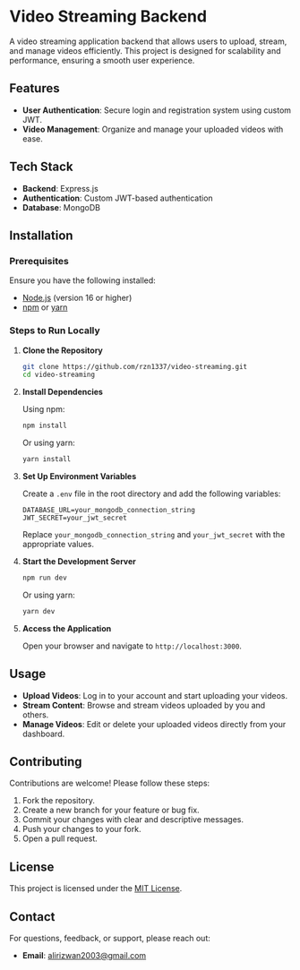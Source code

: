 # Video Streaming Backend

A video streaming application backend that allows users to upload, stream, and manage videos efficiently. This project is designed for scalability and performance, ensuring a smooth user experience.

## Features

- **User Authentication**: Secure login and registration system using custom JWT.
- **Video Management**: Organize and manage your uploaded videos with ease.

## Tech Stack

- **Backend**: Express.js
- **Authentication**: Custom JWT-based authentication
- **Database**: MongoDB

## Installation

### Prerequisites

Ensure you have the following installed:

- [Node.js](https://nodejs.org/) (version 16 or higher)
- [npm](https://www.npmjs.com/) or [yarn](https://yarnpkg.com/)

### Steps to Run Locally

1. **Clone the Repository**

   ```bash
   git clone https://github.com/rzn1337/video-streaming.git
   cd video-streaming
   ```

2. **Install Dependencies**

   Using npm:

   ```bash
   npm install
   ```

   Or using yarn:

   ```bash
   yarn install
   ```

3. **Set Up Environment Variables**

   Create a `.env` file in the root directory and add the following variables:

   ```env
   DATABASE_URL=your_mongodb_connection_string
   JWT_SECRET=your_jwt_secret
   ```

   Replace `your_mongodb_connection_string` and `your_jwt_secret` with the appropriate values.

4. **Start the Development Server**

   ```bash
   npm run dev
   ```

   Or using yarn:

   ```bash
   yarn dev
   ```

5. **Access the Application**

   Open your browser and navigate to `http://localhost:3000`.

## Usage

- **Upload Videos**: Log in to your account and start uploading your videos.
- **Stream Content**: Browse and stream videos uploaded by you and others.
- **Manage Videos**: Edit or delete your uploaded videos directly from your dashboard.

## Contributing

Contributions are welcome! Please follow these steps:

1. Fork the repository.
2. Create a new branch for your feature or bug fix.
3. Commit your changes with clear and descriptive messages.
4. Push your changes to your fork.
5. Open a pull request.

## License

This project is licensed under the [MIT License](LICENSE).

## Contact

For questions, feedback, or support, please reach out:

- **Email**: [alirizwan2003@gmail.com](mailto:alirizwan2003@gmail.com)

